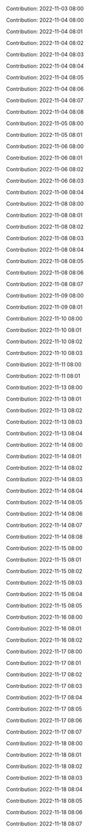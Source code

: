 Contribution: 2022-11-03 08:00

Contribution: 2022-11-04 08:00

Contribution: 2022-11-04 08:01

Contribution: 2022-11-04 08:02

Contribution: 2022-11-04 08:03

Contribution: 2022-11-04 08:04

Contribution: 2022-11-04 08:05

Contribution: 2022-11-04 08:06

Contribution: 2022-11-04 08:07

Contribution: 2022-11-04 08:08

Contribution: 2022-11-05 08:00

Contribution: 2022-11-05 08:01

Contribution: 2022-11-06 08:00

Contribution: 2022-11-06 08:01

Contribution: 2022-11-06 08:02

Contribution: 2022-11-06 08:03

Contribution: 2022-11-06 08:04

Contribution: 2022-11-08 08:00

Contribution: 2022-11-08 08:01

Contribution: 2022-11-08 08:02

Contribution: 2022-11-08 08:03

Contribution: 2022-11-08 08:04

Contribution: 2022-11-08 08:05

Contribution: 2022-11-08 08:06

Contribution: 2022-11-08 08:07

Contribution: 2022-11-09 08:00

Contribution: 2022-11-09 08:01

Contribution: 2022-11-10 08:00

Contribution: 2022-11-10 08:01

Contribution: 2022-11-10 08:02

Contribution: 2022-11-10 08:03

Contribution: 2022-11-11 08:00

Contribution: 2022-11-11 08:01

Contribution: 2022-11-13 08:00

Contribution: 2022-11-13 08:01

Contribution: 2022-11-13 08:02

Contribution: 2022-11-13 08:03

Contribution: 2022-11-13 08:04

Contribution: 2022-11-14 08:00

Contribution: 2022-11-14 08:01

Contribution: 2022-11-14 08:02

Contribution: 2022-11-14 08:03

Contribution: 2022-11-14 08:04

Contribution: 2022-11-14 08:05

Contribution: 2022-11-14 08:06

Contribution: 2022-11-14 08:07

Contribution: 2022-11-14 08:08

Contribution: 2022-11-15 08:00

Contribution: 2022-11-15 08:01

Contribution: 2022-11-15 08:02

Contribution: 2022-11-15 08:03

Contribution: 2022-11-15 08:04

Contribution: 2022-11-15 08:05

Contribution: 2022-11-16 08:00

Contribution: 2022-11-16 08:01

Contribution: 2022-11-16 08:02

Contribution: 2022-11-17 08:00

Contribution: 2022-11-17 08:01

Contribution: 2022-11-17 08:02

Contribution: 2022-11-17 08:03

Contribution: 2022-11-17 08:04

Contribution: 2022-11-17 08:05

Contribution: 2022-11-17 08:06

Contribution: 2022-11-17 08:07

Contribution: 2022-11-18 08:00

Contribution: 2022-11-18 08:01

Contribution: 2022-11-18 08:02

Contribution: 2022-11-18 08:03

Contribution: 2022-11-18 08:04

Contribution: 2022-11-18 08:05

Contribution: 2022-11-18 08:06

Contribution: 2022-11-18 08:07

